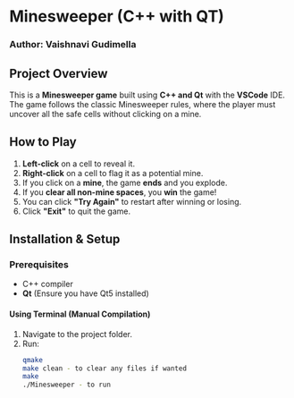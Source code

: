 # Minesweeper (C++ with QT)
### Author: Vaishnavi Gudimella

## Project Overview
This is a **Minesweeper game** built using **C++ and Qt** with the **VSCode** IDE. The game follows the classic Minesweeper rules, where the player must uncover all the safe cells without clicking on a mine.

## How to Play
1. **Left-click** on a cell to reveal it.
2. **Right-click** on a cell to flag it as a potential mine.
3. If you click on a **mine**, the game **ends** and you explode. 
4. If you **clear all non-mine spaces**, you **win** the game!
5. You can click **"Try Again"** to restart after winning or losing.
6. Click **"Exit"** to quit the game.

## Installation & Setup
### **Prerequisites**
- C++ compiler
- **Qt** (Ensure you have Qt5 installed)

#### **Using Terminal (Manual Compilation)**
1. Navigate to the project folder.
2. Run:
   ```sh to enter the bash terminal
   qmake
   make clean - to clear any files if wanted
   make
   ./Minesweeper - to run